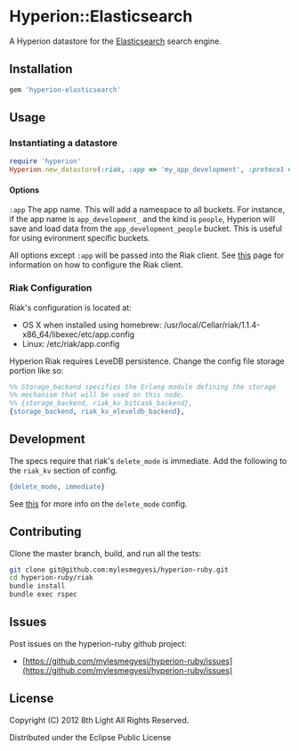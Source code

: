 Hyperion::Elasticsearch
=============

A Hyperion datastore for the [Elasticsearch](http://www.elasticsearch.org) search engine.

## Installation

```ruby
gem 'hyperion-elasticsearch'
```

## Usage

### Instantiating a datastore

```ruby
require 'hyperion'
Hyperion.new_datastore(:riak, :app => 'my_app_development', :protocol => :pbc)
```

#### Options

`:app` The app name. This will add a namespace to all buckets. For instance, if the app name is `app_development_` and the kind is `people`, Hyperion will save and load data from the `app_development_people` bucket. This is useful for using evironment specific buckets.

All options except `:app` will be passed into the Riak client. See [this](https://github.com/basho/riak-ruby-client/wiki/Connecting-to-Riak) page for information on how to configure the Riak client. 

### Riak Configuration

Riak's configuration is located at:

* OS X when installed using homebrew: /usr/local/Cellar/riak/1.1.4-x86_64/libexec/etc/app.config
* Linux: /etc/riak/app.config

Hyperion Riak requires LeveDB persistence. Change the config file storage portion like so:

```erlang
%% Storage_backend specifies the Erlang module defining the storage
%% mechanism that will be used on this node.
%% {storage_backend, riak_kv_bitcask_backend},
{storage_backend, riak_kv_eleveldb_backend},
```

## Development

The specs require that riak's `delete_mode` is immediate. Add the following to the `riak_kv` section of config.

```erlang
{delete_mode, immediate}
```

See [this](http://lists.basho.com/pipermail/riak-users_lists.basho.com/2011-October/006048.html) for more info on the `delete_mode` config.

## Contributing

Clone the master branch, build, and run all the tests:

``` bash
git clone git@github.com:mylesmegyesi/hyperion-ruby.git
cd hyperion-ruby/riak
bundle install
bundle exec rspec
```

## Issues

Post issues on the hyperion-ruby github project:

* [https://github.com/mylesmegyesi/hyperion-ruby/issues](https://github.com/mylesmegyesi/hyperion-ruby/issues)


## License

Copyright (C) 2012 8th Light All Rights Reserved.

Distributed under the Eclipse Public License
